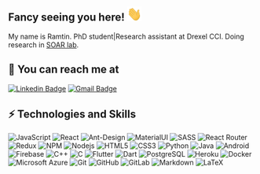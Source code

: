 ## Fancy seeing you here! <img src="https://raw.githubusercontent.com/ramtin-ehsani/ramtin-ehsani/main/wave.gif" width="30px">

My name is Ramtin. PhD student|Research assistant at Drexel CCI. Doing research in [SOAR lab](https://soar-lab.github.io/).

## 📌 You can reach me at

[![Linkedin Badge](https://img.shields.io/badge/-ramtinehsani-blue?style=flat-square&logo=Linkedin&logoColor=white&link=https://www.linkedin.com/in/ramtin-ehsani/)](https://www.linkedin.com/in/ramtin-ehsani/)
[![Gmail Badge](https://img.shields.io/badge/-ramtin.ehsani79@gmail.com-c14438?style=flat-square&logo=Gmail&logoColor=white&link=mailto:ramtin.ehsani79@gmail.com)](mailto:ramtin.ehsani79@gmail.com)

## ⚡ Technologies and Skills

![JavaScript](https://img.shields.io/badge/-JavaScript-black?style=flat-square&logo=javascript)
![React](https://img.shields.io/badge/-React-black?style=flat-square&logo=react)
![Ant-Design](https://img.shields.io/badge/-AntDesign-%230170FE?style=flat-square&logo=ant-design&logoColor=white)
![MaterialUI](https://img.shields.io/badge/-MatrialUI-0081CB?style=flat-square&logo=material-UI)
![SASS](https://img.shields.io/badge/SASS-hotpink.svg?style=flat-square&logo=SASS&logoColor=white)
![React Router](https://img.shields.io/badge/React_Router-CA4245?style=flat-square&logo=react-router&logoColor=white)
![Redux](https://img.shields.io/badge/Redux-593D88?style=flat-square&logo=redux&logoColor=white)
![NPM](https://img.shields.io/badge/NPM-%23000000.svg?style=flat-square&logo=npm&logoColor=white)
![Nodejs](https://img.shields.io/badge/-Nodejs-black?style=flat-square&logo=Node.js)
![HTML5](https://img.shields.io/badge/-HTML5-E34F26?style=flat-square&logo=html5&logoColor=white)
![CSS3](https://img.shields.io/badge/-CSS3-1572B6?style=flat-square&logo=css3)
![Python](https://img.shields.io/badge/-Python-black?style=flat-square&logo=Python)
![Java](https://img.shields.io/badge/-java-E34A86?style=flat-square&logo=java)
![Android](https://img.shields.io/badge/Android-05150C?style=flat-square&logo=android)
![Firebase](https://img.shields.io/badge/Firebase-black?style=flat-square&logo=firebase)
![C++](https://img.shields.io/badge/-C++-00599C?style=flat-square&logo=c)
![C](https://img.shields.io/badge/c-%2300599C.svg?style=flat-square&logo=c&logoColor=white)
![Flutter](https://img.shields.io/badge/Flutter-02569B?style=flat-square&logo=flutter&logoColor=white)
![Dart](https://img.shields.io/badge/dart-%230175C2.svg?style=flat-square&logo=dart&logoColor=white)
![PostgreSQL](https://img.shields.io/badge/-PostgreSQL-336791?style=flat-square&logo=postgresql)
![Heroku](https://img.shields.io/badge/-Heroku-430098?style=flat-square&logo=heroku)
![Docker](https://img.shields.io/badge/-Docker-black?style=flat-square&logo=docker)
![Microsoft Azure](https://img.shields.io/badge/Microsoft%20Azure-232F7E?style=flat-square&logo=microsoft-azure)
![Git](https://img.shields.io/badge/-Git-black?style=flat-square&logo=git)
![GitHub](https://img.shields.io/badge/-GitHub-181717?style=flat-square&logo=github)
![GitLab](https://img.shields.io/badge/-GitLab-FCA121?style=flat-square&logo=gitlab)
![Markdown](https://img.shields.io/badge/markdown-%23000000.svg?style=flat-square&logo=markdown&logoColor=white)
![LaTeX](https://img.shields.io/badge/latex-%23008080.svg?style=flat-square&logo=latex&logoColor=white)



<!--- ![Github Stats](https://github-readme-stats.vercel.app/api?username=ramtin-ehsani&theme=dark&count_private=true&show_icons=true) --->
<!--- ![Top Langs](https://github-readme-stats.vercel.app/api/top-langs/?username=ramtin-ehsani&theme=dark&layout=compact) --->

